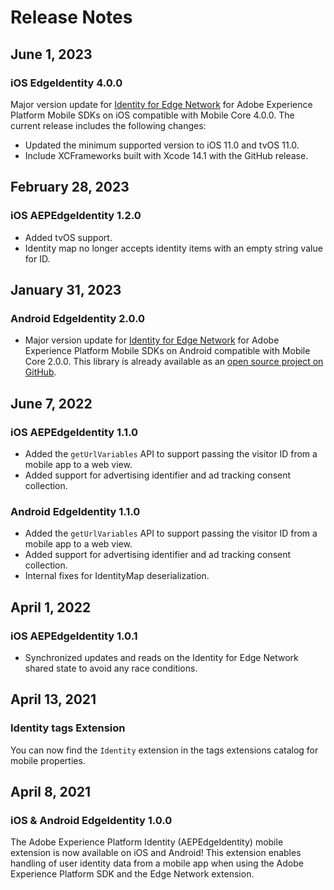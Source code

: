 # Release Notes

## June 1, 2023

### iOS EdgeIdentity 4.0.0

Major version update for [Identity for Edge Network](./index.md) for Adobe Experience Platform Mobile SDKs on iOS compatible with Mobile Core 4.0.0. The current release includes the following changes:

* Updated the minimum supported version to iOS 11.0 and tvOS 11.0. 
* Include XCFrameworks built with Xcode 14.1 with the GitHub release.

## February 28, 2023

### iOS AEPEdgeIdentity 1.2.0

* Added tvOS support.
* Identity map no longer accepts identity items with an empty string value for ID.

## January 31, 2023

### Android EdgeIdentity 2.0.0

* Major version update for [Identity for Edge Network](./index.md) for Adobe Experience Platform Mobile SDKs on Android compatible with Mobile Core 2.0.0. This library is already available as an [open source project on GitHub](https://github.com/adobe/aepsdk-edgeidentity-android).

## June 7, 2022

### iOS AEPEdgeIdentity 1.1.0

* Added the `getUrlVariables` API to support passing the visitor ID from a mobile app to a web view.
* Added support for advertising identifier and ad tracking consent collection.

### Android EdgeIdentity 1.1.0

* Added the `getUrlVariables` API to support passing the visitor ID from a mobile app to a web view.
* Added support for advertising identifier and ad tracking consent collection.
* Internal fixes for IdentityMap deserialization.

## April 1, 2022

### iOS AEPEdgeIdentity 1.0.1

* Synchronized updates and reads on the Identity for Edge Network shared state to avoid any race conditions.

## April 13, 2021

### Identity tags Extension

You can now find the `Identity` extension in the tags extensions catalog for mobile properties.

## April 8, 2021

### iOS & Android EdgeIdentity 1.0.0

The Adobe Experience Platform Identity (AEPEdgeIdentity) mobile extension is now available on iOS and Android! This extension enables handling of user identity data from a mobile app when using the Adobe Experience Platform SDK and the Edge Network extension.
